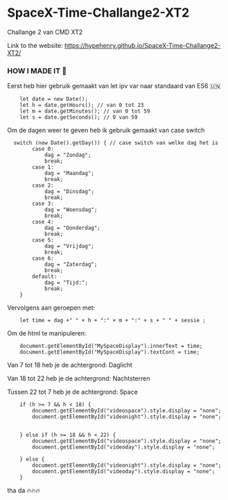 # SpaceX-Time-Challange2-XT2
Challange 2 van CMD XT2

Link to the website: https://hypehenry.github.io/SpaceX-Time-Challange2-XT2/

### HOW I MADE IT 🚀

Eerst heb hier gebruik gemaakt van let ipv var naar standaard van ES6 🇺🇳
```
    let date = new Date();
    let h = date.getHours(); // van 0 tot 23
    let m = date.getMinutes(); // van 0 tot 59
    let s = date.getSeconds(); // 0 van 59

```



Om de dagen weer te geven heb ik gebruik gemaakt van case switch 

```
  switch (new Date().getDay()) { // case switch van welke dag het is
        case 0:
            dag = "Zondag";
            break;
        case 1:
            dag = "Maandag";
            break;
        case 2:
            dag = "Dinsdag";
            break;
        case 3:
            dag = "Woensdag";
            break;
        case 4:
            dag = "Donderdag";
            break;
        case 5:
            dag = "Vrijdag";
            break;
        case 6:
            dag = "Zaterdag";
            break;
        default:
            dag = "Tijd:";
            break;
    }
```
Vervolgens aan geroepen met: 

```
    let time = dag +" " + h + ":" + m + ":" + s + " " + sessie ;
```
 Om de html te manipuleren:
  
```    
    document.getElementById("MySpaceDisplay").innerText = time;
    document.getElementById("MySpaceDisplay").textCont = time;
```

Van 7 tot 18 heb je de achtergrond: Daglicht

Van 18 tot 22 heb je de achtergrond: Nachtsterren

Tussen 22 tot 7 heb je de achtergrond: Space 


```    
    if (h >= 7 && h < 18) {
        document.getElementById("videospace").style.display = "none";
        document.getElementById("videonight").style.display = "none";


    } else if (h >= 18 && h < 22) {
        document.getElementById("videospace").style.display = "none";
        document.getElementById("videoday").style.display = "none";

    } else {
        document.getElementById("videonight").style.display = "none";
        document.getElementById("videoday").style.display = "none";
    }
```

tha da 🔥🔥🔥


